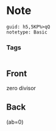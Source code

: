 # Note
```
guid: h5,5KP%>qQ
notetype: Basic
```

### Tags
```
```

## Front
zero divisor

## Back
\(ab=0\)
